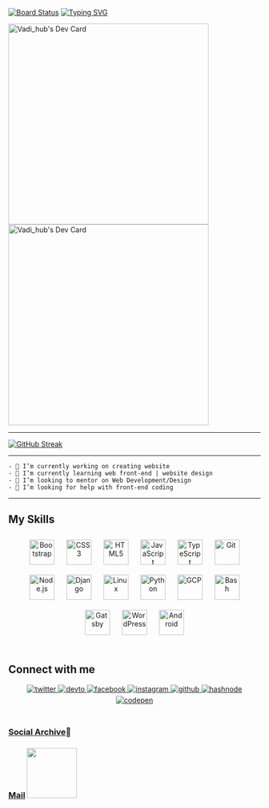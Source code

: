[![Board Status](https://dev.azure.com/SMERCh/010764cf-a769-49c4-b209-e06b8a438141/b1a5c69e-0b98-4147-8c28-c5e8a837395d/_apis/work/boardbadge/35b975aa-a401-47bd-add0-90afeb38816a)](https://dev.azure.com/SMERCh/010764cf-a769-49c4-b209-e06b8a438141/_boards/board/t/b1a5c69e-0b98-4147-8c28-c5e8a837395d/Microsoft.RequirementCategory)
[![Typing SVG](https://readme-typing-svg.herokuapp.com?font=Frijole&color=%234E18FF&size=28&center=true&vCenter=true&multiline=true&width=540&height=210&lines=%F0%9F%91%A5%23%23%23%F0%9F%9A%B8;Hello+Github!;My+name+is+Vadim%2C;%F0%9F%9A%80+I'm+learning+Front-end.%F0%9F%99%88;%E2%9C%85%23%23%23%E2%9C%85)](https://linktr.ee/zvrhub)



<a href="https://app.daily.dev/zvrhub"><img src="https://api.daily.dev/devcards/8a3542eb2ee34f7faa9183f6acf8d6f2.png?r=d6x" width="400" alt="Vadi_hub's Dev Card"/></a>  
<a href="https://zvr.ink"><img src="https://share.creavite.co/BIew9JbAHCQdoONu.gif?r=d6x" width="400" alt="Vadi_hub's Dev Card"/></a> 


<!--
[![GitHub Streak](https://github.com/zv-r)<img src="https://share.creavite.co/BIew9JbAHCQdoONu.gif" width="400px">
--> 

____




[![GitHub Streak](http://github-readme-streak-stats.herokuapp.com?user=zv-r&&width=900&height=450&theme=monokai-metallian&date_format=M%20j%5B%2C%20Y%5D&ring=6A5D34&currStreakNum=DD22BF&border=4E18FF&stroke=DD22BF&fire=F27D0C&sideNums=5021D5C9&dates=7A6B3C&currStreakLabel=4E18FF&sideLabels=DD22BF)](https://github.com/zv-r)
<!--
<p align="center"> В настоящее время я сосредоточился на лучшем понимании более продвинутых концепций HTML и CSS, а также начал свои исследования со стека NodeJS и ReactJS
--> 

***

    - 🔭 I’m currently working on creating website
    - 🌱 I’m currently learning web front-end | website design
    - 👯 I’m looking to mentor on Web Development/Design
    - 🤔 I’m looking for help with front-end coding 
***    
    
    
## My Skills  
<div align="center">  
<a href="https://getbootstrap.com/docs/3.4/javascript/" target="_blank"><img style="margin: 10px" src="https://profilinator.rishav.dev/skills-assets/bootstrap-plain.svg" alt="Bootstrap" height="50" /></a>  
<a href="https://www.w3schools.com/css/" target="_blank"><img style="margin: 10px" src="https://profilinator.rishav.dev/skills-assets/css3-original-wordmark.svg" alt="CSS3" height="50" /></a>  
<a href="https://en.wikipedia.org/wiki/HTML5" target="_blank"><img style="margin: 10px" src="https://profilinator.rishav.dev/skills-assets/html5-original-wordmark.svg" alt="HTML5" height="50" /></a>  
<a href="https://www.javascript.com/" target="_blank"><img style="margin: 10px" src="https://profilinator.rishav.dev/skills-assets/javascript-original.svg" alt="JavaScript" height="50" /></a>  
<a href="https://www.typescriptlang.org/" target="_blank"><img style="margin: 10px" src="https://profilinator.rishav.dev/skills-assets/typescript-original.svg" alt="TypeScript" height="50" /></a>  
<a href="https://github.com/" target="_blank"><img style="margin: 10px" src="https://profilinator.rishav.dev/skills-assets/git-scm-icon.svg" alt="Git" height="50" /></a>  
<a href="https://nodejs.org/" target="_blank"><img style="margin: 10px" src="https://profilinator.rishav.dev/skills-assets/nodejs-original-wordmark.svg" alt="Node.js" height="50" /></a>  
<a href="https://www.djangoproject.com/" target="_blank"><img style="margin: 10px" src="https://profilinator.rishav.dev/skills-assets/django-original.svg" alt="Django" height="50" /></a>  
<a href="https://www.linux.org/" target="_blank"><img style="margin: 10px" src="https://profilinator.rishav.dev/skills-assets/linux-original.svg" alt="Linux" height="50" /></a>  
<a href="https://www.python.org/" target="_blank"><img style="margin: 10px" src="https://profilinator.rishav.dev/skills-assets/python-original.svg" alt="Python" height="50" /></a>  
<a href="https://cloud.google.com/" target="_blank"><img style="margin: 10px" src="https://profilinator.rishav.dev/skills-assets/google_cloud-icon.svg" alt="GCP" height="50" /></a>  
<a href="https://www.gnu.org/software/bash/" target="_blank"><img style="margin: 10px" src="https://profilinator.rishav.dev/skills-assets/gnu_bash-icon.svg" alt="Bash" height="50" /></a>  
<a href="https://www.gatsbyjs.com/" target="_blank"><img style="margin: 10px" src="https://profilinator.rishav.dev/skills-assets/gatsby.png" alt="Gatsby" height="50" /></a>  
<a href="https://wordpress.com/" target="_blank"><img style="margin: 10px" src="https://profilinator.rishav.dev/skills-assets/wordpress.png" alt="WordPress" height="50" /></a>  
<a href="https://www.android.com/intl/en_in/" target="_blank"><img style="margin: 10px" src="https://profilinator.rishav.dev/skills-assets/android-original-wordmark.svg" alt="Android" height="50" /></a>  
</div> 

<br/>  


## Connect with me  
<div align="center">
<a href="https://twitter.com/zvrhub" target="_blank">
<img src=https://img.shields.io/badge/twitter-%2300acee.svg?&style=for-the-badge&logo=twitter&logoColor=white alt=twitter style="margin-bottom: 5px;" />
</a>
<a href="https://dev.to/zvr" target="_blank">
<img src=https://img.shields.io/badge/dev.to-%2308090A.svg?&style=for-the-badge&logo=dev.to&logoColor=white alt=devto style="margin-bottom: 5px;" />
</a>
<a href="https://www.facebook.com/zolotoy.dev" target="_blank">
<img src=https://img.shields.io/badge/facebook-%232E87FB.svg?&style=for-the-badge&logo=facebook&logoColor=white alt=facebook style="margin-bottom: 5px;" />
</a>
<a href="https://instagram.com/zvrhub_com" target="_blank">
<img src=https://img.shields.io/badge/instagram-%23000000.svg?&style=for-the-badge&logo=instagram&logoColor=white alt=instagram style="margin-bottom: 5px;" />
</a>
<a href="https://github.com/zv-r" target="_blank">
<img src=https://img.shields.io/badge/github-%2324292e.svg?&style=for-the-badge&logo=github&logoColor=white alt=github style="margin-bottom: 5px;" />
</a>
<a href="https://hashnode.com/@zolotoy-web" target="_blank">
<img src=https://img.shields.io/badge/hashnode-%232962FF.svg?&style=for-the-badge&logo=hashnode&logoColor=white alt=hashnode style="margin-bottom: 5px;" />
</a>
<a href="https://codepen.com/vadidev" target="_blank">
<img src=https://img.shields.io/badge/codepen-%23131417.svg?&style=for-the-badge&logo=codepen&logoColor=white alt=codepen style="margin-bottom: 5px;" />
</a>  
</div>  
  

<br/>      
    
    
    
    
  
   ###  [Social Archive](https://linktr.ee/zvrhub)📌
   
   
   ###  [Mail](mailto:zvr@gold-mail.ru) <img src='https://raw.githubusercontent.com/ShahriarShafin/ShahriarShafin/main/Assets/handshake.gif' width="100px"> </h2>
    
    



